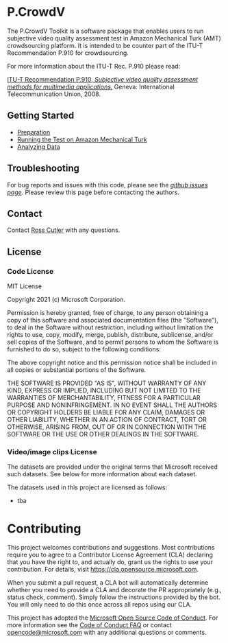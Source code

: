 # P.CrowdV
The P.CrowdV Toolkit is a software package that enables users to run subjective video quality assessment test
in Amazon Mechanical Turk (AMT) crowdsourcing platform. It is intended to be counter part of the ITU-T Recommendation P.910 
for crowdsourcing. 

For more information about the ITU-T Rec. P.910 please read:

[ITU-T Recommendation P.910, _Subjective video quality assessment methods for multimedia applications._](https://www.itu.int/rec/T-REC-P.910/en) 
Geneva: International Telecommunication Union, 2008.


## Getting Started
* [Preparation](docs/preparation.md)
* [Running the Test on Amazon Mechanical Turk](docs/running_test_mturk.md)
* [Analyzing Data](docs/results.md)


## Troubleshooting
For bug reports and issues with this code, please see the 
[_github issues page_](https://github.com/babaknaderi/pcrowdv/issues). Please review this page before contacting the authors.


## Contact

Contact [Ross Cutler](mailto:rcutler@microsoft.com) with any questions.

## License
### Code License
MIT License

Copyright 2021 (c) Microsoft Corporation.

Permission is hereby granted, free of charge, to any person obtaining a copy of this software and associated documentation files (the "Software"), to deal in the Software without restriction, including without limitation the rights to use, copy, modify, merge, publish, distribute, sublicense, and/or sell copies of the Software, and to permit persons to whom the Software is furnished to do so, subject to the following conditions:

The above copyright notice and this permission notice shall be included in all copies or substantial portions of the Software.

THE SOFTWARE IS PROVIDED "AS IS", WITHOUT WARRANTY OF ANY KIND, EXPRESS OR IMPLIED, INCLUDING BUT NOT LIMITED TO THE WARRANTIES OF MERCHANTABILITY, FITNESS FOR A PARTICULAR PURPOSE AND NONINFRINGEMENT. IN NO EVENT SHALL THE AUTHORS OR COPYRIGHT HOLDERS BE LIABLE FOR ANY CLAIM, DAMAGES OR OTHER LIABILITY, WHETHER IN AN ACTION OF CONTRACT, TORT OR OTHERWISE, ARISING FROM, OUT OF OR IN CONNECTION WITH THE SOFTWARE OR THE USE OR OTHER DEALINGS IN THE SOFTWARE.

### Video/image clips License
The datasets are provided under the original terms that Microsoft received such datasets. See below for more information about each dataset.

The datasets used in this project are licensed as follows:

* tba
    
# Contributing

This project welcomes contributions and suggestions.  Most contributions require you to agree to a
Contributor License Agreement (CLA) declaring that you have the right to, and actually do, grant us
the rights to use your contribution. For details, visit https://cla.opensource.microsoft.com.

When you submit a pull request, a CLA bot will automatically determine whether you need to provide
a CLA and decorate the PR appropriately (e.g., status check, comment). Simply follow the instructions
provided by the bot. You will only need to do this once across all repos using our CLA.

This project has adopted the [Microsoft Open Source Code of Conduct](https://opensource.microsoft.com/codeofconduct/).
For more information see the [Code of Conduct FAQ](https://opensource.microsoft.com/codeofconduct/faq/) or
contact [opencode@microsoft.com](mailto:opencode@microsoft.com) with any additional questions or comments.


